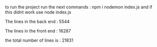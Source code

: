 to run the project run the next commands : 
npm i 
nodemon index.js and if this didnt work use node index.js

The lines in the back end : 5544

The lines in the front end : 16287

the total number of lines is : 21831